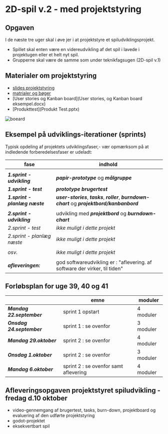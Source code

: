 <h1>2D-spil v.2 - med projektstyring</h1>

## Opgaven

I de næste tre uger skal i øve jer i at projektstyre et spiludviklingsprojekt.   
- Spillet skal enten være en videreudvikling af det spil i lavede i projektugen eller et helt nyt spil.      
- Grupperne skal være de samme som under teknikfagsugen (2D-spil v.1) 

## Materialer om projektstyring
- [slides projektstyring](slides_projektstyring.pdf)    
- [matrialer og bøger](materialeplan.md)
- [User stories og Kanban board](User stories, og Kanban board eksempel.docx)
- [Produkttest](Produkt Test.pptx)

![boeard](pic_board.png)

## Eksempel på udviklings-iterationer (sprints)

Typisk opdeling af projektets udviklingsfaser,- vær opmærksom på at indledende forberedelsesfaser er udeladt:

| fase                                | indhold                                                                                               |
|-------------------------------------|-------------------------------------------------------------------------------------------------------|
|                                     |                                                                                                       |                                    
| ***1.sprint - udvikling***          | ***papir-prototype*** og ***målgruppe***                                                              |
| ***1.sprint - test***               | ***prototype brugertest***                                                                            |
| ***1.sprint - planlæg næste***      | ***user-stories***, ***tasks***, ***roller***, ***burndown-chart*** og ***projektbord/kanbanbord***   |
|                                     |                                                                                                       |                                    
| ***2.sprint - udvikling***          | udvikling med ***projektbord*** og ***burndown-chart***                                               |
| *2.sprint - test*                   | *ikke muligt i dette projekt*                                                                         |                                    
| *2.sprint - planlæg næste*          | *ikke muligt i dette projekt*                                                                         |
|                                     |                                                                                                       |
| *osv.*                              | *ikke muligt i dette projekt*                                                                         |                                     
|                                     |                                                                                                       |
| ***afleveringen:***                 | god softwareudvikling er : "aflevering. af software der virker, til tiden"                            |

## Forløbsplan for uge 39, 40 og 41

|                           | emne                               | moduler        | 
|---------------------------|------------------------------------|----------------|
| ***Mandag 22.september*** | sprint 1 opstart					 | 4 moduler      |
| ***Onsdag 24.september*** | sprint 1 : se ovenfor              | 3 moduler      |
| ***Mandag 29.oktober***   | sprint 2 : se ovenfor              | 4 moduler      |
| ***Onsdag 1.oktober***    | sprint 2 : se ovenfor              | 3 moduler      |
| ***Mandag 6.oktober***    | sprint 2 : se ovenfor samt aflevering| 4 moduler      |


## Afleveringsopgaven projektstyret spiludvikling - fredag d.10 oktober
- video-gennemgang af brugertest, tasks, burn-down, projektboard og evaluering af den udførte projektstyring
- godot-projektet
- eksekvertbart spil

